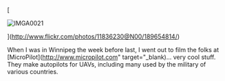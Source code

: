 [

<img alt="IMGA0021" src="http://static.flickr.com/78/189654814_6cb66b804a_m.jpg" border="0" />

](http://www.flickr.com/photos/11836230@N00/189654814/)

When I was in Winnipeg the week before last, I went out to film the folks at [MicroPilot](http://www.micropilot.com" target="_blank)... very cool stuff. They make autopilots for UAVs, including many used by the military of various countries.